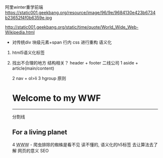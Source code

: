 阿里winter重学前端
https://static001.geekbang.org/resource/image/96/9e/9684130e423b6734b23652f4f0b6359e.jpg

http://static001.geekbang.org/static/time/quote/World_Wide_Web-Wikipedia.html

- 对传统div 块级元素+span 行内 css 进行重构
语义化
1. html5语义化标签
2. 找出不合理的地方
   结构相关？
   header + footer 二线公司
   1 aside + article(main/content)


   2 nav + ol>li
   3 hgroup 原则
   <hgroup>
     <h1>Welcome to my WWF</h1>
     <hr/> 分割线
     <h2>For a living planet</h2>
   </hgroup>
   4 <abbr title="World Wide Web">WWW</abbr>
     - 爬虫排除的蜘蛛是看不见 读不懂的, 语义化的h5标签 去让算法去了解 网页的意义 SEO